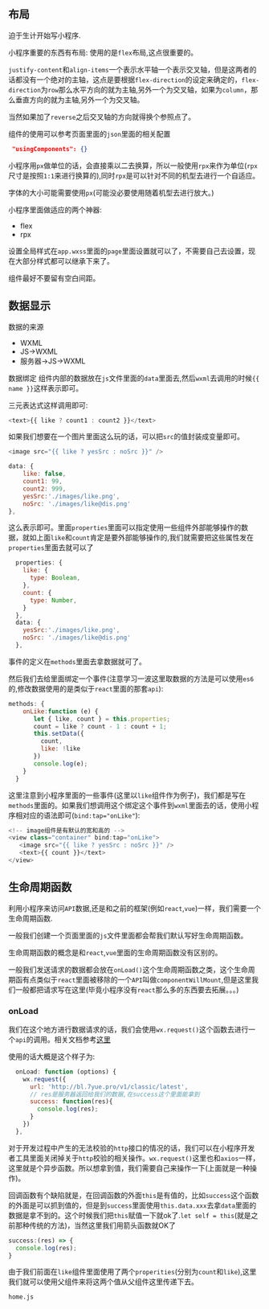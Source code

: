 ## 布局 
迫于生计开始写小程序.

小程序重要的东西有布局:
使用的是`flex`布局,这点很重要的。

`justify-content`和`align-items`一个表示水平轴一个表示交叉轴，但是这两者的话都没有一个绝对的主轴，这点是要根据`flex-direction`的设定来确定的，`flex-direction`为`row`那么水平方向的就为主轴,另外一个为交叉轴，如果为`column`，那么垂直方向的就为主轴,另外一个为交叉轴。

当然如果加了`reverse`之后交叉轴的方向就得换个参照点了。

组件的使用可以参考页面里面的`json`里面的相关配置
```json
 "usingComponents": {}
```

小程序用`px`做单位的话，会直接乘以二去换算，所以一般使用`rpx`来作为单位(`rpx`尺寸是按照`1:1`来进行换算的),同时`rpx`是可以针对不同的机型去进行一个自适应。

字体的大小可能需要使用`px`(可能没必要使用随着机型去进行放大。)

小程序里面做适应的两个神器:
- flex
- rpx

设置全局样式在`app.wxss`里面的`page`里面设置就可以了，不需要自己去设置，现在大部分样式都可以继承下来了。

组件最好不要留有空白间距。

## 数据显示
数据的来源
- WXML
- JS->WXML
- 服务器->JS->WXML

数据绑定 组件内部的数据放在`js`文件里面的`data`里面去,然后`wxml`去调用的时候`{{ name }}`这样表示即可。 

三元表达式这样调用即可:
```js
<text>{{ like ? count1 : count2 }}</text>
```

如果我们想要在一个图片里面这么玩的话，可以把`src`的值封装成变量即可。
```js
<image src="{{ like ? yesSrc : noSrc }}" />
```
```js
data: {
    like: false,
    count1: 99,
    count2: 999,
    yesSrc:'./images/like.png',
    noSrc: './images/like@dis.png'
},
```

这么表示即可。里面`properties`里面可以指定使用一些组件外部能够操作的数据，就如上面`like`和`count`肯定是要外部能够操作的,我们就需要把这些属性发在`properties`里面去就可以了

```js
  properties: {
    like: {
      type: Boolean,
    },
    count: {
      type: Number,
    }
  },
  data: {
    yesSrc:'./images/like.png',
    noSrc: './images/like@dis.png'
  },
```

事件的定义在`methods`里面去拿数据就可了。

然后我们去给里面绑定一个事件(注意学习一波这里取数据的方法是可以使用`es6`的,修改数据使用的是类似于`react`里面的那套`api`):
```js
methods: {
    onLike:function (e) {
       let { like, count } = this.properties;
       count = like ? count - 1 : count + 1;
       this.setData({
         count,
         like: !like
       }) 
       console.log(e);
    }
  }
```

这里注意到小程序里面的一些事件(这里以`like`组件作为例子)，我们都是写在`methods`里面的。如果我们想调用这个绑定这个事件到`wxml`里面去的话，使用小程序相对应的语法即可(`bind:tap="onLike"`):

```js
<!-- image组件是有默认的宽和高的 -->
<view class="container" bind:tap="onLike">
   <image src="{{ like ? yesSrc : noSrc }}" />
   <text>{{ count }}</text>
</view>
```

## 生命周期函数
利用小程序来访问`API`数据,还是和之前的框架(例如`react`,`vue`)一样，我们需要一个生命周期函数.

一般我们创建一个页面里面的`js`文件里面都会帮我们默认写好生命周期函数。

生命周期函数的概念是和`react`,`vue`里面的生命周期函数没有区别的。

一般我们发送请求的数据都会放在`onLoad()`这个生命周期函数之类，这个生命周期函有点类似于`react`里面被移除的一个`API`叫做`componentWillMount`,但是这里我们一般都把请求写在这里(毕竟小程序没有`react`那么多的东西要去拓展。。。)

### onLoad
我们在这个地方进行数据请求的话，我们会使用`wx.request()`这个函数去进行一个`api`的调用。相关文档参考[这里](https://developers.weixin.qq.com/miniprogram/dev/framework/app-service/api.html#API)

使用的话大概是这个样子为:

```js
  onLoad: function (options) {
    wx.request({
      url: 'http://bl.7yue.pro/v1/classic/latest',
      // res是服务器返回给我们的数据,在success这个里面能拿到
      success: function(res){
        console.log(res);
      }
    })
  },
```

对于开发过程中产生的无法校验的`http`接口的情况的话，我们可以在小程序开发者工具里面关闭掉关于`http`校验的相关操作。`wx.request()`这里也和`axios`一样，这里就是个异步函数。所以想拿到值，我们需要自己来操作一下(上面就是一种操作)。

回调函数有个缺陷就是，在回调函数的外面`this`是有值的，比如`success`这个函数的外面是可以抓到值的，但是到`success`里面使用`this.data.xxx`去拿`data`里面的数据是拿不到的。这个时候我们把`this`赋值一下就ok了.`let self = this`(就是之前那种传统的方法)，当然这里我们用箭头函数就OK了

```js
success:(res) => {
  console.log(res);
}
```

由于我们前面在`like`组件里面使用了两个`properities`(分别为`count`和`like`),这里我们就可以使用父组件来将这两个值从父组件这里传递下去。

`home.js`

```js

```